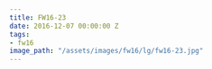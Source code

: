 ```yaml
---
title: FW16-23
date: 2016-12-07 00:00:00 Z
tags:
- fw16
image_path: "/assets/images/fw16/lg/fw16-23.jpg"
---
```


